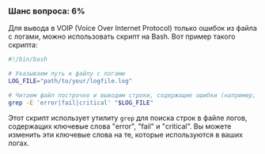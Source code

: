 ### Шанс вопроса: 6%

Для вывода в VOIP (Voice Over Internet Protocol) только ошибок из файла с логами, можно использовать скрипт на Bash. Вот пример такого скрипта:

```bash
#!/bin/bash

# Указываем путь к файлу с логами
LOG_FILE="path/to/your/logfile.log"

# Читаем файл построчно и выводим строки, содержащие ошибки (например, слова "error", "fail", "critical")
grep -E 'error|fail|critical' "$LOG_FILE"
```

Этот скрипт использует утилиту `grep` для поиска строк в файле логов, содержащих ключевые слова "error", "fail" и "critical". Вы можете изменить эти ключевые слова на те, которые используются в ваших логах.